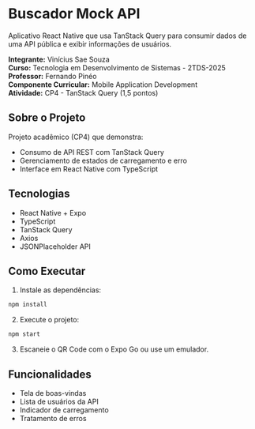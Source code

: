 # Buscador Mock API

Aplicativo React Native que usa TanStack Query para consumir dados de uma API pública e exibir informações de usuários.

**Integrante:** Vinícius Sae Souza  
**Curso:** Tecnologia em Desenvolvimento de Sistemas - 2TDS-2025  
**Professor:** Fernando Pinéo  
**Componente Curricular:** Mobile Application Development  
**Atividade:** CP4 - TanStack Query (1,5 pontos)

## Sobre o Projeto

Projeto acadêmico (CP4) que demonstra:
- Consumo de API REST com TanStack Query
- Gerenciamento de estados de carregamento e erro
- Interface em React Native com TypeScript

## Tecnologias

- React Native + Expo
- TypeScript
- TanStack Query
- Axios
- JSONPlaceholder API

## Como Executar

1. Instale as dependências:
```bash
npm install
```

2. Execute o projeto:
```bash
npm start
```

3. Escaneie o QR Code com o Expo Go ou use um emulador.

## Funcionalidades

- Tela de boas-vindas
- Lista de usuários da API
- Indicador de carregamento
- Tratamento de erros
